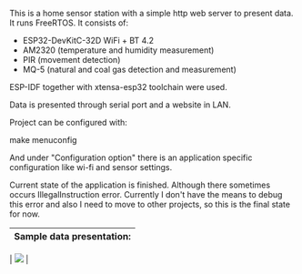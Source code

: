 
This is a home sensor station with a simple http web server to present data. It runs FreeRTOS. It consists of:
- ESP32-DevKitC-32D WiFi + BT 4.2 
- AM2320 (temperature and humidity measurement)
- PIR (movement detection)
- MQ-5 (natural and coal gas detection and measurement)

ESP-IDF together with xtensa-esp32 toolchain were used.

Data is presented through serial port and a website in LAN.

Project can be configured with:

make menuconfig

And under "Configuration option" there is an application specific configuration like wi-fi and sensor settings.

Current state of the application is finished. Although there sometimes occurs IllegalInstruction error.
Currently I don't have the means to debug this error and also I need to move to other projects, so this is the final state for now.



|Sample data presentation:|
|------------------------|

| <img src="https://github.com/EmbeddedPaul166/Home-Sensor-Station/edit/master/sample_output.png"> |

